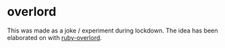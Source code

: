 # overlord
This was made as a joke / experiment during lockdown. The idea has been elaborated on with [ruby-overlord](https://github.com/dblock/ruby-overload).
